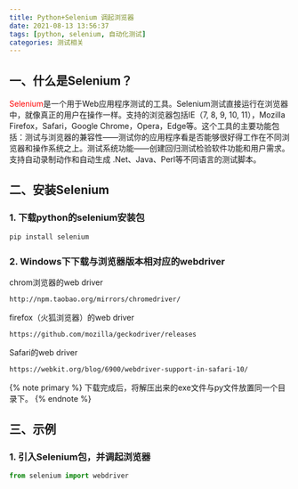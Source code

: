 ```yaml
---
title: Python+Selenium 调起浏览器
date: 2021-08-13 13:56:37
tags: [python, selenium, 自动化测试]
categories: 测试相关
---
```

## 一、什么是Selenium？
<font color=red>Selenium</font>是一个用于Web应用程序测试的工具。Selenium测试直接运行在浏览器中，就像真正的用户在操作一样。支持的浏览器包括IE（7, 8, 9, 10, 11），Mozilla Firefox，Safari，Google Chrome，Opera，Edge等。这个工具的主要功能包括：测试与浏览器的兼容性——测试你的应用程序看是否能够很好得工作在不同浏览器和操作系统之上。测试系统功能——创建回归测试检验软件功能和用户需求。支持自动录制动作和自动生成 .Net、Java、Perl等不同语言的测试脚本。
## 二、安装Selenium
### 1. 下载python的selenium安装包
``` bash
pip install selenium
```
### 2. Windows下下载与浏览器版本相对应的webdriver
chrom浏览器的web driver
``` bash
http://npm.taobao.org/mirrors/chromedriver/
```
firefox（火狐浏览器）的web driver
``` bash
https://github.com/mozilla/geckodriver/releases
```
Safari的web driver
``` bash
https://webkit.org/blog/6900/webdriver-support-in-safari-10/
```
{% note primary %}
下载完成后，将解压出来的exe文件与py文件放置同一个目录下。
{% endnote %}
## 三、示例
### 1. 引入Selenium包，并调起浏览器
``` javascript
from selenium import webdriver
```
